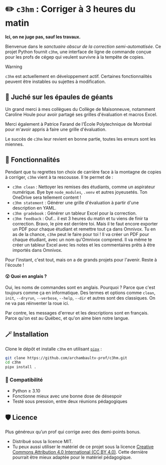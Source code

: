 # ✏️ `c3hm` : Corriger à 3 heures du matin

**Ici, on ne juge pas, sauf les travaux.**

Bienvenue dans le *sanctuaire obscur de la correction semi-automatisée*. Ce
projet Python fournit `c3hm`, une interface de ligne de commande conçue pour
les profs de cégep qui veulent survivre à la tempête de copies.

> [!WARNING]
> `c3hm` est actuellement en développement actif. Certaines
> fonctionnalités peuvent être instables ou sujettes à modification.

## 🔭 Juché sur les épaules de géants

Un grand merci à mes collègues du Collège de Maisonneuve, notamment Caroline
Houle pour avoir partagé ses grilles d'évaluation et macros Excel.

Merci également à Patrice Farand de l'École Polytechnique de Montréal pour m'avoir
appris à faire une grille d'évaluation.

Le succès de `c3hm` leur revient en bonne partie, toutes les erreurs sont les miennes.

## 🧰 Fonctionnalités

Pendant que tu regrettes ton choix de carrière face à la montagne de
copies à corriger, `c3hm` vient à ta rescousse. Il te permet de :

- `c3hm clean` : Nettoyer les remises des étudiants, comme un aspirateur numérique. Bye bye
  `node_modules`, `.venv` et autres joyeusetés. Ton OneDrive sera tellement content !
- `c3hm statement` : Générer une grille d'évaluation à partir d'une description en YAML.
- `c3hm gradebook` : Générer un tableur Excel pour la correction.
- `c3hm feedback` : Ouf... il est 3 heures du matin et tu viens de finir
  ta correction. Bravo, le pire est derrière toi. Mais il te faut encore
  exporter un PDF pour chaque étudiant et remettre tout ça dans Omnivox. Tu en
  as de la chance, `c3hm` peut le faire pour toi ! Il va créer un PDF pour
  chaque étudiant, avec un nom qu'Omnivox comprend. Il va même te créer un
  tableur Excel avec les notes et les commentaires prêts à être importés dans
  Omnivox.

Pour l'instant, c'est tout, mais on a de grands projets pour l'avenir. Reste à l'écoute !

#### 😮 Quoi en anglais ?

Oui, les noms de commandes sont en anglais. Pourquoi ? Parce que c'est toujours
comme ça en informatique. Des termes et options comme `clean`, `init`,
`--dryrun`, `--verbose`, `--help`, `--dir` et autres sont des classiques. On ne
va pas réinventer la roue ici.

Par contre, les messages d'erreur et les descriptions sont en français. Parce qu'on est au Québec, et qu'on aime bien
notre langue.

## 🪄 Installation

Clone le dépôt et installe `c3hm` en utilisant [`pipx`](https://github.com/pypa/pipx) :

```bash
git clone https://github.com/archambaultv-prof/c3hm.git
cd c3hm
pipx install .
```

### 🧪 Compatibilité

- Python ≥ 3.10
- Fonctionne mieux avec une bonne dose de désespoir
- Testé sous pression, entre deux réunions pédagogiques

## 🛡️ Licence

Plus généreux qu’un prof qui corrige avec des demi-points bonus.

- Distribué sous la licence MIT.
- Tu peux aussi utiliser le matériel de ce projet sous la licence [Creative
  Commons Attribution 4.0 International (CC BY
  4.0)](https://creativecommons.org/licenses/by/4.0/deed.fr). Cette dernière
  pourrait être mieux adaptée pour le matériel pédagogique.